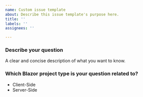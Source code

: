 ```yaml
---
name: Custom issue template
about: Describe this issue template's purpose here.
title: ''
labels: ''
assignees: ''

---
```


### Describe your question
A clear and concise description of what you want to know.

### Which Blazor project type is your question related to?
<!-- Remove the items which don't apply from the following list -->
- Client-Side
- Server-Side